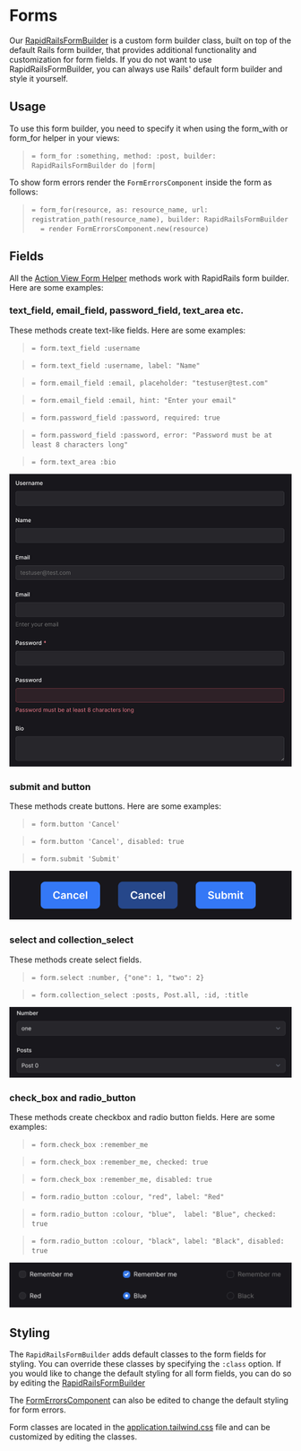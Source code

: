 # Forms

Our [RapidRailsFormBuilder](https://github.com/danielpaul/RapidRails/blob/main/app/helpers/rapid_rails_form_builder.rb) is a custom form builder class, built on top of the default Rails form builder, that provides additional functionality and customization for form fields. If you do not want to use RapidRailsFormBuilder, you can always use Rails' default form builder and style it yourself.

## Usage

To use this form builder, you need to specify it when using the form_with or form_for helper in your views:
> `= form_for :something, method: :post, builder: RapidRailsFormBuilder do |form|`

To show form errors render the `FormErrorsComponent` inside the form as follows:

> `= form_for(resource, as: resource_name, url: registration_path(resource_name), builder: RapidRailsFormBuilder`  
&nbsp;&nbsp;&nbsp;&nbsp;`= render FormErrorsComponent.new(resource)`

## Fields

All the [Action View Form Helper](https://guides.rubyonrails.org/form_helpers.html#helpers-for-generating-form-elements) methods work with RapidRails form builder. Here are some examples:

### **text_field, email_field, password_field, text_area etc.**

These methods create text-like fields. Here are some examples:

> `= form.text_field :username`

> `= form.text_field :username, label: "Name"`

> `= form.email_field :email, placeholder: "testuser@test.com"`

> `= form.email_field :email, hint: "Enter your email"`

> `= form.password_field :password, required: true`

> `= form.password_field :password, error: "Password must be at least 8 characters long"`

> `= form.text_area :bio`

![Text fields](images/text_fields.png)

### **submit and button**

These methods create buttons. Here are some examples:

> `= form.button 'Cancel'`

> `= form.button 'Cancel', disabled: true`

> `= form.submit 'Submit'`

![Buttons](images/buttons.png)

### **select and collection_select**

These methods create select fields.

> `= form.select :number, {"one": 1, "two": 2}`
  
> `= form.collection_select :posts, Post.all, :id, :title`

![Select and collection_select](images/select_and_collection_select.png)

### **check_box and radio_button**

These methods create checkbox and radio button fields. Here are some examples:

> `= form.check_box :remember_me`

> `= form.check_box :remember_me, checked: true`

> `= form.check_box :remember_me, disabled: true`

> `= form.radio_button :colour, "red", label: "Red"`

> `= form.radio_button :colour, "blue",  label: "Blue", checked: true`

> `= form.radio_button :colour, "black", label: "Black", disabled: true`

![Check boxes and radio buttons](images/check_boxes_and_radio_buttons.png)

## Styling

The `RapidRailsFormBuilder` adds default classes to the form fields for styling. You can override these classes by specifying the `:class` option. If you would like to change the default styling for all form fields, you can do so by editing the [RapidRailsFormBuilder](https://github.com/danielpaul/RapidRails/blob/main/app/helpers/rapid_rails_form_builder.rb)

The [FormErrorsComponent](https://github.com/danielpaul/RapidRails/blob/main/app/views/components/form_errors_component.rb) can also be edited to change the default styling for form errors.

Form classes are located in the [application.tailwind.css](https://github.com/danielpaul/RapidRails/blob/main/app/assets/stylesheets/application.tailwind.css) file and can be customized by editing the classes.